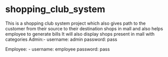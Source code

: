 # shopping_club_system
This is a shopping club system project which also gives path to the customer from their source to their destination shops in mall and also helps employee to generate bills
It will also display shops present in mall with categories
Admin:-
username: admin
password: pass


Employee: -
username: employee
password: pass
